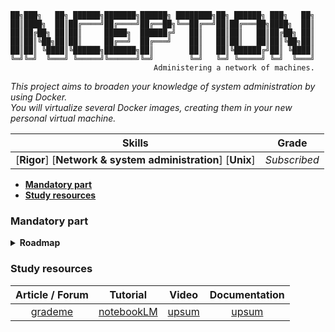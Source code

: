 ```
██╗███╗   ██╗ ██████╗███████╗██████╗ ████████╗██╗ ██████╗ ███╗   ██╗
██║████╗  ██║██╔════╝██╔════╝██╔══██╗╚══██╔══╝██║██╔═══██╗████╗  ██║
██║██╔██╗ ██║██║     █████╗  ██████╔╝   ██║   ██║██║   ██║██╔██╗ ██║
██║██║╚██╗██║██║     ██╔══╝  ██╔═══╝    ██║   ██║██║   ██║██║╚██╗██║
██║██║ ╚████║╚██████╗███████╗██║        ██║   ██║╚██████╔╝██║ ╚████║
╚═╝╚═╝  ╚═══╝ ╚═════╝╚══════╝╚═╝        ╚═╝   ╚═╝ ╚═════╝ ╚═╝  ╚═══╝
                                Administering a network of machines.                                                          
```

*This project aims to broaden your knowledge of system administration by using Docker.\
You will virtualize several Docker images, creating them in your new personal virtual machine.*


 Skills | Grade |
:------:|:-----:|
[**Rigor**] [**Network & system administration**] [**Unix**]  | *Subscribed* |
<!-- **:white_check_mark: 100%** -->

* **[Mandatory part](#mandatory-part)**
* **[Study resources](#study-resources)**

### Mandatory part
<details>
  <summary><b>Roadmap</b></summary>

## Roteiro Detalhado para o Desenvolvimento do Projeto Inception

O projeto Inception, como descrito nas fontes fornecidas, tem como objetivo principal construir uma infraestrutura web funcional utilizando Docker. Essa infraestrutura será composta por três serviços principais: NGINX, WordPress e MariaDB, cada um encapsulado em um contêiner Docker dedicado e interconectados através de uma rede Docker.

**Etapas Essenciais:**

1. **Compreensão Profunda do Docker e Docker Compose:**

    * **Docker:** Essencialmente, o Docker soluciona o problema recorrente de incompatibilidade entre diferentes ambientes de desenvolvimento e produção. Ele empacota a aplicação e suas dependências em um contêiner isolado, assegurando que o software funcione de maneira consistente em qualquer máquina que execute o Docker.

    * **Docker Compose:** Para gerenciar aplicações multi-contêineres, o Docker Compose entra em cena. Através de um arquivo YAML, define-se os serviços e como eles se comunicam entre si. A grande vantagem é a capacidade de orquestrar a inicialização, parada e interação entre os contêineres de forma eficiente.

2. **Estruturação do Projeto:**

    * Crie um diretório raiz, tipicamente chamado de `srcs`, para abrigar todo o código-fonte do projeto.

    * Dentro de `srcs`, crie os seguintes diretórios:
        * `requirements`: Este diretório conterá os subdiretórios para cada serviço: `nginx`, `wordpress` e `mariadb`.
        * `nginx`, `wordpress`, `mariadb`: Cada um desses diretórios representará um contêiner e deve conter:
            * `Dockerfile`: Define as instruções para construir a imagem do contêiner.
            * `conf`: Armazena os arquivos de configuração específicos do serviço.
            * `.dockerignore`: Lista os arquivos e diretórios a serem ignorados pelo Docker durante o build.
            * `tools`: (Opcional) Contém scripts auxiliares ou ferramentas para o desenvolvimento.

    * Crie também os seguintes arquivos na raiz do projeto:
        * `Makefile`: Define os comandos para construir e gerenciar o projeto. Deve ser usado para construir as imagens Docker através do `docker-compose.yml`.
        * `.env`: Armazena as variáveis de ambiente do projeto, como senhas, chaves de API e URLs. É crucial para manter a segurança das informações sensíveis, pois este arquivo deve ser ignorado pelo Git e nunca ser versionado.

3. **Construção Detalhada do Container NGINX:**

    * **Dockerfile (srcs/requirements/nginx/Dockerfile):**

        * Comece com a instrução `FROM` para definir a imagem base. As fontes sugerem `debian:buster` para este projeto.

        * Atualize o APT: É fundamental manter o gerenciador de pacotes atualizado para garantir a instalação das versões mais recentes dos softwares. Utilize os comandos `RUN apt update -y` e `RUN apt upgrade -y`. O argumento `-y` confirma automaticamente as instalações, evitando prompts interativos durante o build do contêiner.

        * Instale o NGINX e utilitários: `RUN apt install nginx -y`. Instale também outros utilitários que você considere úteis, como `vim` e `curl`, para facilitar a interação com o contêiner durante o desenvolvimento.

        * Configure o SSL/TLS:
            * Crie o diretório para armazenar os arquivos de certificado: `RUN mkdir -p /etc/nginx/ssl`.
            * Instale o OpenSSL: `RUN apt install openssl -y`.
            * Gere o certificado autoassinado: `RUN openssl req -x509 -nodes -out /etc/nginx/ssl/inception.crt -keyout /etc/nginx/ssl/inception.key -subj "/C=FR/ST=IDF/L=Paris/O=42/OU=42/CN=login.42.fr/UID=login"`. Essa linha gera o certificado e a chave privada sem solicitar informações adicionais. Substitua `login` pelo seu login real.
            * Copie o arquivo de configuração customizado do NGINX: `COPY conf/nginx.conf /etc/nginx/nginx.conf`.

        * Defina as permissões de acesso:
            * Utilize `RUN chmod 755 /var/www/html` para garantir as permissões de acesso ao diretório raiz do site.
            * Defina o proprietário do diretório raiz: `RUN chown -R www-data:www-data /var/www/html`.

        * Execute o NGINX: O comando `CMD ["nginx", "-g", "daemon off;"]` inicia o NGINX em primeiro plano, garantindo que o contêiner continue em execução.

    * **Arquivo de Configuração NGINX (srcs/requirements/nginx/conf/nginx.conf):**

        * Configure o bloco `server` para ouvir na porta 443 com SSL habilitado.

        * Defina os protocolos TLS: Utilize `ssl_protocols TLSv1.2 TLSv1.3;` para especificar as versões do TLS suportadas.

        * Configure os caminhos para o certificado e chave SSL: Utilize as diretivas `ssl_certificate` e `ssl_certificate_key` apontando para os arquivos gerados no Dockerfile.

        * Defina o diretório raiz do site: `root /var/www/wordpress;`.

        * Defina o nome do servidor: Substitua `localhost` pelo seu nome de domínio, como `login.42.fr`.

        * Configure a página de índice: Utilize a diretiva `index` para especificar os arquivos de índice, como `index index.php index.html index.htm;`.

        * Configure o tratamento de erros 404: Utilize um bloco `location /` com `try_files $uri $uri/ =404;` para redirecionar requisições inválidas para uma página de erro 404.

        * Configure o proxy reverso para o WordPress: Utilize um bloco `location ~ \.php$` para passar as requisições PHP para o contêiner WordPress na porta 9000.

4. **Construção Detalhada do Container MariaDB:**

    * **Dockerfile (srcs/requirements/mariadb/Dockerfile):**

        * Utilize `FROM debian:buster` como imagem base.

        * Atualize o APT:  `RUN apt update -y` e `RUN apt upgrade -y`.

        * Instale o MariaDB: `RUN apt-get install mariadb-server -y`.

        * Copie o arquivo de configuração customizado: `COPY conf/50-server.cnf /etc/mysql/mariadb.conf.d/50-server.cnf`.

        * Execute um script de inicialização: Utilize `COPY conf/setup.sh /docker-entrypoint-initdb.d/` para copiar um script que configura o banco de dados, o usuário e as permissões durante a inicialização do contêiner.

        * Defina o ponto de entrada: `ENTRYPOINT ["/docker-entrypoint-initdb.d/setup.sh"]` executa o script de inicialização durante a criação do contêiner.

    * **Arquivo de Configuração MariaDB (srcs/requirements/mariadb/conf/50-server.cnf):**

        * Configure o bloco `[mysqld]` para definir as configurações do servidor MariaDB.

        * Defina o diretório de dados: `datadir = /var/lib/mysql`.

        * Defina o socket: `socket = /run/mysqld/mysqld.sock`.

        * Permita conexões de qualquer IP: `bind_address = *`.

        * Defina a porta: `port = 3306`.

        * Defina o usuário: `user = mysql`.

    * **Script de Inicialização (srcs/requirements/mariadb/conf/setup.sh):**

        * Inicie o serviço MySQL.

        * Crie o banco de dados: Utilize `mysql -e "CREATE DATABASE IF NOT EXISTS \`${SQL_DATABASE}\`;"` para criar o banco de dados especificado na variável de ambiente `SQL_DATABASE`.

        * Crie o usuário: Utilize `mysql -e "CREATE USER IF NOT EXISTS \`${SQL_USER}\`@'localhost' IDENTIFIED BY '${SQL_PASSWORD}';"` para criar o usuário especificado nas variáveis de ambiente `SQL_USER` e `SQL_PASSWORD`.

        * Conceda os privilégios: Utilize `mysql -e "GRANT ALL PRIVILEGES ON \`${SQL_DATABASE}\`.* TO \`${SQL_USER}\`@'%' IDENTIFIED BY '${SQL_PASSWORD}';"` para conceder todos os privilégios ao usuário na base de dados.

        * Defina a senha do root: Utilize `mysql -e "ALTER USER 'root'@'localhost' IDENTIFIED BY '${SQL_ROOT_PASSWORD}';"` para definir a senha do root especificada na variável de ambiente `SQL_ROOT_PASSWORD`.

        * Atualize os privilégios:  `mysql -e "FLUSH PRIVILEGES;"`.

        * Reinicie o MySQL: Desligue e reinicie o MySQL para aplicar as configurações.

5. **Construção Detalhada do Container WordPress:**

    * **Dockerfile (srcs/requirements/wordpress/Dockerfile):**

        * Utilize `FROM debian:buster` como imagem base.

        * Atualize o APT: `RUN apt update -y` e `RUN apt upgrade -y`.

        * Instale o wget: `RUN apt-get -y install wget`.

        * Instale o PHP e suas dependências: `RUN apt-get install -y php7.3 php-fpm php-mysql mariadb-client`.

        * Baixe e descompacte o WordPress: Utilize `RUN wget <link para o arquivo .tar.gz do WordPress> -P /var/www` para baixar o WordPress e `RUN cd /var/www && tar -xzf <nome do arquivo .tar.gz> && rm <nome do arquivo .tar.gz>` para descompactá-lo. Certifique-se de usar a versão em francês e substituir os placeholders pelos valores corretos.

        * Defina o proprietário do diretório do WordPress: `RUN chown -R root:root /var/www/wordpress`.

        * Copie o arquivo de configuração do PHP: `COPY conf/www.conf /etc/php/7.3/fpm/pool.d/www.conf`.

        * Instale o WP-CLI: Baixe o WP-CLI, torne-o executável e mova-o para o diretório de binários: `RUN wget https://raw.githubusercontent.com/wp-cli/builds/gh-pages/phar/wp-cli.phar`, `RUN chmod +x wp-cli.phar` e `RUN mv wp-cli.phar /usr/local/bin/wp`.

        * Copie o script de configuração automática: `COPY conf/auto_config.sh /`.

        * Crie o diretório `/run/php` se ele não existir: Utilize a instrução `RUN` para garantir que o diretório necessário para o PHP-FPM exista.

        * Defina o ponto de entrada: `ENTRYPOINT ["/auto_config.sh"]` para executar o script de configuração automática.

        * Execute o PHP-FPM: `CMD ["/usr/sbin/php-fpm7.3", "-F"]` inicia o PHP-FPM em primeiro plano.

    * **Arquivo de Configuração PHP (srcs/requirements/wordpress/conf/www.conf):**

        * Configure o PHP-FPM de acordo com as suas necessidades.
        * Adicione a linha `clear_env = no`.
        * Modifique a linha `listen` para `listen = wordpress:9000`.

    * **Script de Configuração Automática (srcs/requirements/wordpress/conf/auto_config.sh):**

        * Adicione um atraso de 10 segundos: `sleep 10` garante que o MariaDB esteja em execução antes de configurar o WordPress.

        * Crie o arquivo `wp-config.php`: Utilize a condicional `if [ ! -f /var/www/wordpress/wp-config.php ]; then` para verificar se o arquivo já existe e, caso contrário, execute o comando `wp config create --allow-root --dbname=$SQL_DATABASE --dbuser=$SQL_USER --dbpass=$SQL_PASSWORD --dbhost=mariadb:3306 --path='/var/www/wordpress'` para criar o arquivo com as informações do banco de dados.

        * Instale o WordPress: Utilize o comando `wp core install --url=https://$DOMAIN_NAME --title='<Título do Site>' --admin_user=<Nome de Usuário Admin> --admin_password=<Senha Admin> --admin_email=<Email Admin> --allow-root` para instalar o WordPress com as configurações especificadas. Substitua os placeholders pelos valores corretos.

        * Crie o segundo usuário: Utilize o comando `wp user create <Nome de Usuário> <Email> --role=author --first_name='<Nome>' --last_name='<Sobrenome>' --user_pass=<Senha> --allow-root` para criar o segundo usuário com a função de autor. Substitua os placeholders pelos valores corretos.

6. **Conexão dos Containers com Docker Compose:**

    * **Arquivo Docker Compose (srcs/docker-compose.yml):**

        * Defina a versão do Docker Compose: `version: '3'`.

        * Defina os serviços:
            * **MariaDB:**
                * `container_name: mariadb`.
                * `networks: - inception`.
                * `build: context: ./requirements/mariadb` e `dockerfile: Dockerfile`.
                * `env_file: .env`.
                * `volumes: - mariadb:/var/lib/mysql`.
                * `restart: unless-stopped`.
                * `expose: - "3306"`.

            * **NGINX:**
                * `container_name: nginx`.
                * `volumes: - wordpress:/var/www/wordpress`.
                * `networks: - inception`.
                * `depends_on: - wordpress`.
                * `build: context: ./requirements/nginx` e `dockerfile: Dockerfile`.
                * `env_file: .env`.
                * `ports: - "443:443"`.
                * `restart: on-failure`.

            * **WordPress:**
                * `container_name: wordpress`.
                * `env_file: .env`.
                * `volumes: - wordpress:/var/www/wordpress`.
                * `networks: - inception`.
                * `depends_on: - mariadb`.
                * `build: context: ./requirements/wordpress` e `dockerfile: Dockerfile`.
                * `restart: on-failure`.
                * `expose: - "9000"`.

        * Defina os volumes:
            * `wordpress: driver: local`, `driver_opts: type: 'none', o: 'bind'`, e `device: '<caminho para o volume wordpress na máquina host>'`.
            * `mariadb: driver: local`, `driver_opts: type: 'none', o: 'bind'`, e `device: '<caminho para o volume mariadb na máquina host>'`.

        * Defina a rede: `networks: inception: driver: bridge`.

7. **Finalização do Projeto:**

    * **Correções e Ajustes:** Revise todos os arquivos de configuração e Dockerfiles, garantindo que estejam de acordo com as especificações do projeto e corrigindo quaisquer erros encontrados durante os testes.

    * **Makefile:** Crie o `Makefile` para automatizar o processo de build e gerenciamento do projeto. Inclua comandos para construir as imagens, iniciar os contêineres, parar os contêineres, remover os contêineres e limpar o ambiente Docker.

    * **Configuração do Nome de Domínio:** Edite o arquivo `/etc/hosts` para adicionar uma entrada que mapeia o nome de domínio `login.42.fr` (substituindo `login` pelo seu login) para o endereço IP `127.0.0.1`.

    * **Acesso ao Site:** Acesse o site WordPress através do navegador usando a URL `https://login.42.fr`. Ignore os avisos de segurança do navegador, pois o certificado SSL é autoassinado e não é reconhecido como confiável.

**Considerações Finais:**

* **Segurança:** Armazene todas as informações confidenciais, como senhas e chaves de API, no arquivo `.env`, que deve ser adicionado ao `.gitignore` para evitar que seja versionado. 

* **Versões:** As versões dos softwares utilizados podem variar com o tempo. Verifique a documentação oficial do Docker e dos softwares para obter as versões mais recentes e realizar os ajustes necessários.

* **Enunciado do Projeto:** Este roadmap é um guia detalhado para o desenvolvimento do projeto Inception. No entanto, consulte o enunciado original do projeto para obter informações precisas e completas sobre os requisitos e critérios de avaliação.

* **Documentação:** Utilize a documentação oficial do Docker e dos softwares utilizados como referência para aprofundar seus conhecimentos e solucionar eventuais dúvidas.

</details>

### Study resources
Article / Forum | Tutorial | Video | Documentation
:------:|:--------:|:-----:|:-------------:
[grademe](https://tuto.grademe.fr/inception/) | [notebookLM](https://notebooklm.google.com/notebook/f7b3496f-d31d-493d-9e3b-67c4013256e7?_gl=1*12ihuzq*_ga*MTI1NTE1MTcxMS4xNzMxOTQ1OTcy*_ga_W0LDH41ZCB*MTczMTk0NTk3Mi4xLjEuMTczMTk0NjU0OC4wLjAuMA..&original_referer=https:%2F%2Fnotebooklm.google%23&pli=1) | [upsum]() | [upsum]()

